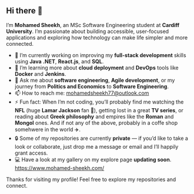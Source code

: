 ## Hi there 👋  

I’m **Mohamed Sheekh**, an MSc Software Engineering student at **Cardiff University**. I’m passionate about building accessible, user-focused applications and exploring how technology can make life simpler and more connected.  


- 🔭 I’m currently working on improving my **full-stack development** skills using **Java** **.NET**, **React.js**, and **SQL**.  
- 🌱 I’m learning more about **cloud deployment** and **DevOps** tools like **Docker** and **Jenkins**.  
- 💬 Ask me about **software engineering**, **Agile development**, or my journey from **Politics and Economics** to **Software Engineering**.  
- 📫 How to reach me: [mohamedsheekh77@outlook.com](mailto:mohamedsheekh77@outlook.com)  
- ⚡ Fun fact: When I’m not coding, you’ll probably find me watching the **NFL** (huge **Lamar Jackson** fan 🏈), getting lost in a great **TV series**, or reading about **Greek philosophy** and empires like the **Roman** and **Mongol** ones.  And if not any of the above, probably in a coffe shop somehwere in the world ✈️.
- 🔒 Some of my repositories are currently **private** — if you’d like to take a look or collaborate, just drop me a message or email and I’ll happily grant access.
- 💻 Have a look at my gallery on my explore page **updating soon**. https://www.mohamed-sheekh.com/

Thanks for visiting my profile! Feel free to explore my repositories and connect.
